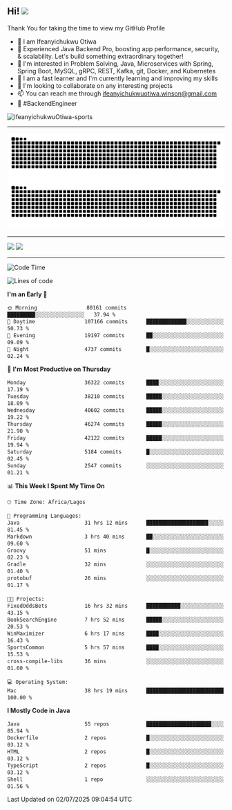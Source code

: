 <!-- BLOG-POST-LIST:START --><!-- BLOG-POST-LIST:END -->

## Hi! <img src="https://media.giphy.com/media/hvRJCLFzcasrR4ia7z/giphy.gif" width="4%"> 

Thank You for taking the time to view my GitHub Profile

- 👋 I am Ifeanyichukwu Otiwa
- 🚀 Experienced Java Backend Pro, boosting app performance, security, & scalability. Let's build something extraordinary together!
- 👀 I'm interested in Problem Solving, Java, Microservices with Spring, Spring Boot, MySQL, gRPC, REST, Kafka, git, Docker, and Kubernetes
- 🌱 I am a fast learner and I'm currently learning and improving my skills
- 💞️ I'm looking to collaborate on any interesting projects
- 📫 You can reach me through ifeanyichukwuotiwa.winson@gmail.com
- 🚀 #BackendEngineer

<p align="left" marginTop="10px"> <img src="https://komarev.com/ghpvc/?username=ifeanyichukwuOtiwa-sports&label=Profile%20views&color=0e75b6&style=for-the-badge" alt="ifeanyichukwuOtiwa-sports" /> </p>

***

<!--🐍📈SNAKEGRAPH / 🌐WEBSITE: https://github.com/Platane/snk -->
![github contribution grid snake animation](https://raw.githubusercontent.com/ifeanyichukwuOtiwa-sports/ifeanyichukwuOtiwa-sports/output/github-contribution-grid-snake-dark.svg#gh-dark-mode-only)![github contribution grid snake animation](https://raw.githubusercontent.com/ifeanyichukwuOtiwa-sports/ifeanyichukwuOtiwa-sports/output/github-contribution-grid-snake.svg#gh-light-mode-only)

***

<p float="left">
  <img float="left" src="https://github-readme-stats.vercel.app/api?username=ifeanyichukwuOtiwa-sports&count_private=true&include_all_commits=true&theme=react&show_icons=true" />
  <img float="right" src="https://github-readme-stats.vercel.app/api/top-langs/?username=ifeanyichukwuOtiwa-sports&layout=compact&show_icons=true&theme=react" /> 
</p>

***



<!--START_SECTION:waka-->
![Code Time](http://img.shields.io/badge/Code%20Time-3%2C909%20hrs%2017%20mins-blue)

![Lines of code](https://img.shields.io/badge/From%20Hello%20World%20I%27ve%20Written-56.5%20million%20lines%20of%20code-blue)

**I'm an Early 🐤** 

```text
🌞 Morning                80161 commits       █████████░░░░░░░░░░░░░░░░   37.94 % 
🌆 Daytime                107166 commits      █████████████░░░░░░░░░░░░   50.73 % 
🌃 Evening                19197 commits       ██░░░░░░░░░░░░░░░░░░░░░░░   09.09 % 
🌙 Night                  4737 commits        █░░░░░░░░░░░░░░░░░░░░░░░░   02.24 % 
```
📅 **I'm Most Productive on Thursday** 

```text
Monday                   36322 commits       ████░░░░░░░░░░░░░░░░░░░░░   17.19 % 
Tuesday                  38210 commits       █████░░░░░░░░░░░░░░░░░░░░   18.09 % 
Wednesday                40602 commits       █████░░░░░░░░░░░░░░░░░░░░   19.22 % 
Thursday                 46274 commits       █████░░░░░░░░░░░░░░░░░░░░   21.90 % 
Friday                   42122 commits       █████░░░░░░░░░░░░░░░░░░░░   19.94 % 
Saturday                 5184 commits        █░░░░░░░░░░░░░░░░░░░░░░░░   02.45 % 
Sunday                   2547 commits        ░░░░░░░░░░░░░░░░░░░░░░░░░   01.21 % 
```


📊 **This Week I Spent My Time On** 

```text
🕑︎ Time Zone: Africa/Lagos

💬 Programming Languages: 
Java                     31 hrs 12 mins      ████████████████████░░░░░   81.45 % 
Markdown                 3 hrs 40 mins       ██░░░░░░░░░░░░░░░░░░░░░░░   09.60 % 
Groovy                   51 mins             █░░░░░░░░░░░░░░░░░░░░░░░░   02.23 % 
Gradle                   32 mins             ░░░░░░░░░░░░░░░░░░░░░░░░░   01.40 % 
protobuf                 26 mins             ░░░░░░░░░░░░░░░░░░░░░░░░░   01.17 % 

🐱‍💻 Projects: 
FixedOddsBets            16 hrs 32 mins      ███████████░░░░░░░░░░░░░░   43.15 % 
BookSearchEngine         7 hrs 52 mins       █████░░░░░░░░░░░░░░░░░░░░   20.53 % 
WinMaximizer             6 hrs 17 mins       ████░░░░░░░░░░░░░░░░░░░░░   16.43 % 
SportsCommon             5 hrs 57 mins       ████░░░░░░░░░░░░░░░░░░░░░   15.53 % 
cross-compile-libs       36 mins             ░░░░░░░░░░░░░░░░░░░░░░░░░   01.60 % 

💻 Operating System: 
Mac                      38 hrs 19 mins      █████████████████████████   100.00 % 
```

**I Mostly Code in Java** 

```text
Java                     55 repos            █████████████████████░░░░   85.94 % 
Dockerfile               2 repos             █░░░░░░░░░░░░░░░░░░░░░░░░   03.12 % 
HTML                     2 repos             █░░░░░░░░░░░░░░░░░░░░░░░░   03.12 % 
TypeScript               2 repos             █░░░░░░░░░░░░░░░░░░░░░░░░   03.12 % 
Shell                    1 repo              ░░░░░░░░░░░░░░░░░░░░░░░░░   01.56 % 
```




 Last Updated on 02/07/2025 09:04:54 UTC
<!--END_SECTION:waka-->

<!--
<p align="center">
![trophy](https://github-profile-trophy.vercel.app/?username=ifeanyichukwuOtiwa-sports&theme=onedark) (https://github.com/ryo-ma/github-profile-trophy)
</p>
-->

<!---
ifeanyi-otiwa/ifeanyi-otiwa is a ✨ special ✨ repository because its `README.md` (this file) appears on your GitHub profile.
You can click the Preview link to take a look at your changes.
--->
